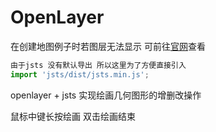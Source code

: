 # OpenLayer

在创建地图例子时若图层无法显示 可前往[官网](https://docs.mapbox.com/mapbox-gl-js/guides/install/#transpiling)查看

```js
由于jsts 没有默认导出 所以这里为了方便直接引入
import 'jsts/dist/jsts.min.js';
```

openlayer + jsts 实现绘画几何图形的增删改操作

鼠标中键长按绘画 双击绘画结束

<code src='./index' transform='true'></code>
